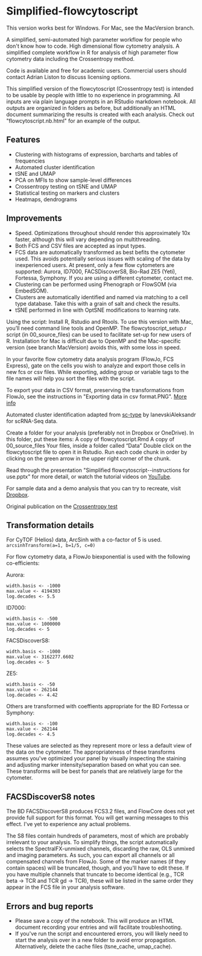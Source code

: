 # Simplified-flowcytoscript
This version works best for Windows. For Mac, see the MacVersion branch.

A simplified, semi-automated high parameter workflow for people who don't know how to code. High dimensional flow cytometry analysis.
A simplified complete workflow in R for analysis of high parameter flow cytometry data including the Crossentropy method.

Code is available and free for academic users. Commercial users should contact Adrian Liston to discuss licensing options.

This simplified version of the flowcytoscript (Crossentropy test) is intended to be usable by people with little to no experience in programming. All inputs are via plain language prompts in an RStudio markdown notebook. All outputs are organized in folders as before, but additionally an HTML document summarizing the results is created with each analysis. Check out "flowcytoscript.nb.html" for an example of the output.

## Features
* Clustering with histograms of expression, barcharts and tables of frequencies
* Automated cluster identification
* tSNE and UMAP
* PCA on MFIs to show sample-level differences
* Crossentropy testing on tSNE and UMAP
* Statistical testing on markers and clusters
* Heatmaps, dendrograms

## Improvements
* Speed. Optimizations throughout should render this approximately 10x faster, although this will vary depending on multithreading.
* Both FCS and CSV files are accepted as input types.
* FCS data are automatically transformed as best befits the cytometer used. This avoids potentially serious issues with scaling of the data by inexperienced users. At present, only a few flow cytometers are supported: Aurora, ID7000, FACSDiscoverS8, Bio-Rad ZE5 (Yeti), Fortessa, Symphony. If you are using a different cytometer, contact me.
* Clustering can be performed using Phenograph or FlowSOM (via EmbedSOM).
* Clusters are automatically identified and named via matching to a cell type database. Take this with a grain of salt and check the results.
* tSNE performed in line with OptSNE modifications to learning rate.

Using the script: Install R, Rstudio and Rtools. To use this version with Mac, you’ll need command line tools and OpenMP. The flowcytoscript_setup.r script (in 00_source_files) can be used to facilitate set-up for new users of R. Installation for Mac is difficult due to OpenMP and the Mac-specific version (see branch MacVersion) avoids this, with some loss in speed.

In your favorite flow cytometry data analysis program (FlowJo, FCS Express), gate on the cells you wish to analyze and export those cells in new fcs or csv files. While exporting, adding group or variable tags to the file names will help you sort the files with the script.

To export your data in CSV format, preserving the transformations from FlowJo, see the instructions in "Exporting data in csv format.PNG". [More info](https://docs.flowjo.com/flowjo/graphs-and-gating/gw-transform-overview/)

Automated cluster identification adapted from [sc-type](https://github.com/IanevskiAleksandr/sc-type) by IanevskiAleksandr for scRNA-Seq data.

Create a folder for your analysis (preferably not in Dropbox or OneDrive). In this folder, put these items: A copy of flowcytoscript.Rmd A copy of 00_source_files Your files, inside a folder called “Data” Double click on the flowcytoscript file to open it in Rstudio. Run each code chunk in order by clicking on the green arrow in the upper right corner of the chunk.

Read through the presentation "Simplified flowcytoscript--instructions for use.pptx" for more detail, or watch the tutorial videos on [YouTube](https://www.youtube.com/watch?v=6x3Gwyf7-ww&t=3s).

For sample data and a demo analysis that you can try to recreate, visit [Dropbox](https://www.dropbox.com/scl/fo/s9h6z1k3rvliczv08uk6c/AGFFDoxnF1ttcZ7lTvddAQQ?rlkey=d3b224522jgq9g3rds8bnb3s9&dl=0).

Original publication on the [Crossentropy test](https://www.cell.com/cell-reports-methods/pdfExtended/S2667-2375(22)00295-8)

## Transformation details
For CyTOF (Helios) data, ArcSinh with a co-factor of 5 is used. 
```arcsinhTransform(a=1, b=1/5, c=0)```

For flow cytometry data, a FlowJo biexponential is used with the following co-efficients:

Aurora:
```
width.basis <- -1000
max.value <- 4194303
log.decades <- 5.5
```
ID7000:
```
width.basis <- -500
max.value <- 1000000
log.decades <- 5
```
FACSDiscoverS8:
```
width.basis <- -1000
max.value <- 3162277.6602
log.decades <- 5
```
ZE5:
```
width.basis <- -50
max.value <- 262144
log.decades <- 4.42
```
Others are transformed with coeffients appropriate for the BD Fortessa or Symphony:
```
width.basis <- -100
max.value <- 262144
log.decades <- 4.5
```

These values are selected as they represent more or less a default view of the data on the cytometer. The appropriateness
of these transforms assumes you've optimized your panel by visually inspecting the staining and adjusting marker
intensity/separation based on what you can see. These transforms will be best for panels that are relatively large for
the cytometer.

## FACSDiscoverS8 notes
The BD FACSDiscoverS8 produces FCS3.2 files, and FlowCore does not yet provide full support for this format. You will
get warning messages to this effect. I've yet to experience any actual problems.

The S8 files contain hundreds of parameters, most of which are probably irrelevant to your analysis. To simplify things,
the script automatically selects the SpectralFX-unmixed channels, discarding the raw, OLS unmixed and imaging parameters. 
As such, you can export all channels or all compensated channels from FlowJo. Some of the marker names (if they contain spaces)
will be truncated, though, and you'll have to edit these. If you have multiple channels that truncate to become identical (e.g.,
TCR beta -> TCR and TCR gd -> TCR), these will be listed in the same order they appear in the FCS file in your analysis software.

## Errors and bug reports
* Please save a copy of the notebook. This will produce an HTML document recording your entries and will facilitate troubleshooting.
* If you've run the script and encountered errors, you will likely need to start the analysis over in a new folder to avoid error propagation. Alternatively, delete the cache files (tsne_cache, umap_cache).
